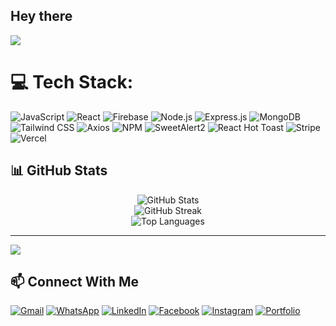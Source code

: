 ## Hey there 
<img src="https://i.ibb.co.com/xSPx8SPr/cover-image.jpg"/>

# 💻 Tech Stack:
![JavaScript](https://img.shields.io/badge/JavaScript-F7DF1E?style=for-the-badge&logo=javascript&logoColor=black)
![React](https://img.shields.io/badge/React-20232A?style=for-the-badge&logo=react&logoColor=61DAFB)
![Firebase](https://img.shields.io/badge/Firebase-ffca28?style=for-the-badge&logo=firebase&logoColor=black)
![Node.js](https://img.shields.io/badge/Node.js-339933?style=for-the-badge&logo=nodedotjs&logoColor=white)
![Express.js](https://img.shields.io/badge/Express.js-000000?style=for-the-badge&logo=express&logoColor=white)
![MongoDB](https://img.shields.io/badge/MongoDB-4EA94B?style=for-the-badge&logo=mongodb&logoColor=white)
![Tailwind CSS](https://img.shields.io/badge/TailwindCSS-38B2AC?style=for-the-badge&logo=tailwind-css&logoColor=white)
![Axios](https://img.shields.io/badge/Axios-5A29E4?style=for-the-badge&logo=axios&logoColor=white)
![NPM](https://img.shields.io/badge/NPM-CB3837?style=for-the-badge&logo=npm&logoColor=white)
![SweetAlert2](https://img.shields.io/badge/SweetAlert2-%23FF5A5F?style=for-the-badge&logo=sweetalert&logoColor=white)
![React Hot Toast](https://img.shields.io/badge/React_Hot_Toast-F37254?style=for-the-badge&logo=react&logoColor=white)
![Stripe](https://img.shields.io/badge/Stripe-635BFF?style=for-the-badge&logo=stripe&logoColor=white)
![Vercel](https://img.shields.io/badge/Vercel-000000?style=for-the-badge&logo=vercel&logoColor=white)

## 📊 GitHub Stats

<div align="center">
  <img src="https://github-readme-stats.vercel.app/api?username=ashiful2002&theme=dark&hide_border=false&include_all_commits=false&count_private=false" alt="GitHub Stats" />
  <br />
  <img src="https://nirzak-streak-stats.vercel.app/?user=ashiful2002&theme=dark&hide_border=false" alt="GitHub Streak" />
  <br />
  <img src="https://github-readme-stats.vercel.app/api/top-langs/?username=ashiful2002&theme=dark&hide_border=false&include_all_commits=false&count_private=false&layout=compact" alt="Top Languages" />
</div>

---
[![](https://visitcount.itsvg.in/api?id=ashiful2002&icon=0&color=0)](https://visitcount.itsvg.in)

<!-- Proudly created with GPRM ( https://gprm.itsvg.in ) -->
<!------------  Contact info ----------->
## 📫 Connect With Me

[![Gmail](https://img.shields.io/badge/-Email-D14836?style=flat-square&logo=gmail&logoColor=white)](mailto:ashifulislam2002@gmail.com)
[![WhatsApp](https://img.shields.io/badge/-WhatsApp-25D366?style=flat-square&logo=whatsapp&logoColor=white)](https://wa.me/8801759907907)
[![LinkedIn](https://img.shields.io/badge/-LinkedIn-0077B5?style=flat-square&logo=linkedin&logoColor=white)](https://linkedin.com/in/ashifulislam)
[![Facebook](https://img.shields.io/badge/-Facebook-1877F2?style=flat-square&logo=facebook&logoColor=white)](https://facebook.com/ashifulislam.mukto)
[![Instagram](https://img.shields.io/badge/-Instagram-E4405F?style=flat-square&logo=instagram&logoColor=white)](https://instagram.com)
[![Portfolio](https://img.shields.io/badge/-Portfolio-000?style=flat-square&logo=vercel&logoColor=white)](https://ashifulislam-portfolio-2002.web.app)


